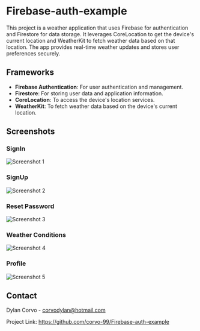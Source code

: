 # Firebase-auth-example

This project is a weather application that uses Firebase for authentication and Firestore for data storage. It leverages CoreLocation to get the device's current location and WeatherKit to fetch weather data based on that location. The app provides real-time weather updates and stores user preferences securely.

## Frameworks

- **Firebase Authentication**: For user authentication and management.
- **Firestore**: For storing user data and application information.
- **CoreLocation**: To access the device's location services.
- **WeatherKit**: To fetch weather data based on the device's current location.


## Screenshots

### SignIn
![Screenshot 1](Firebase-auth-example/screenshots/signin.PNG)

### SignUp
![Screenshot 2](Firebase-auth-example/screenshots/signup.PNG)

### Reset Password
![Screenshot 3](Firebase-auth-example/screenshots/resetpassword.jpeg)

### Weather Conditions
![Screenshot 4](Firebase-auth-example/screenshots/weather.PNG)

### Profile
![Screenshot 5](Firebase-auth-example/screenshots/profile.PNG)

## Contact

Dylan Corvo - corvodylan@hotmail.com

Project Link: https://github.com/corvo-99/Firebase-auth-example

